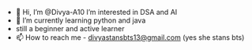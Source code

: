 - 👋 Hi, I’m @Divya-A10
I’m interested in DSA and AI
- 🌱 I’m currently learning python and java
- still a beginner and active learner
- 📫 How to reach me - divyastansbts13@gmail.com (yes she stans bts)

<!---
Divya-A10/Divya-A10 is a ✨ special ✨ repository because its `README.md` (this file) appears on your GitHub profile.
You can click the Preview link to take a look at your changes.
--->
